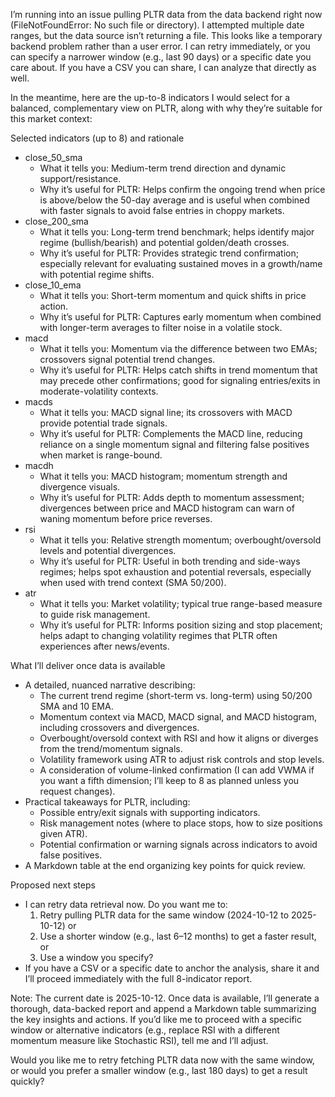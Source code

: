 I’m running into an issue pulling PLTR data from the data backend right now (FileNotFoundError: No such file or directory). I attempted multiple date ranges, but the data source isn’t returning a file. This looks like a temporary backend problem rather than a user error. I can retry immediately, or you can specify a narrower window (e.g., last 90 days) or a specific date you care about. If you have a CSV you can share, I can analyze that directly as well.

In the meantime, here are the up-to-8 indicators I would select for a balanced, complementary view on PLTR, along with why they’re suitable for this market context:

Selected indicators (up to 8) and rationale
- close_50_sma
  - What it tells you: Medium-term trend direction and dynamic support/resistance.
  - Why it’s useful for PLTR: Helps confirm the ongoing trend when price is above/below the 50-day average and is useful when combined with faster signals to avoid false entries in choppy markets.
- close_200_sma
  - What it tells you: Long-term trend benchmark; helps identify major regime (bullish/bearish) and potential golden/death crosses.
  - Why it’s useful for PLTR: Provides strategic trend confirmation; especially relevant for evaluating sustained moves in a growth/name with potential regime shifts.
- close_10_ema
  - What it tells you: Short-term momentum and quick shifts in price action.
  - Why it’s useful for PLTR: Captures early momentum when combined with longer-term averages to filter noise in a volatile stock.
- macd
  - What it tells you: Momentum via the difference between two EMAs; crossovers signal potential trend changes.
  - Why it’s useful for PLTR: Helps catch shifts in trend momentum that may precede other confirmations; good for signaling entries/exits in moderate-volatility contexts.
- macds
  - What it tells you: MACD signal line; its crossovers with MACD provide potential trade signals.
  - Why it’s useful for PLTR: Complements the MACD line, reducing reliance on a single momentum signal and filtering false positives when market is range-bound.
- macdh
  - What it tells you: MACD histogram; momentum strength and divergence visuals.
  - Why it’s useful for PLTR: Adds depth to momentum assessment; divergences between price and MACD histogram can warn of waning momentum before price reverses.
- rsi
  - What it tells you: Relative strength momentum; overbought/oversold levels and potential divergences.
  - Why it’s useful for PLTR: Useful in both trending and side-ways regimes; helps spot exhaustion and potential reversals, especially when used with trend context (SMA 50/200).
- atr
  - What it tells you: Market volatility; typical true range-based measure to guide risk management.
  - Why it’s useful for PLTR: Informs position sizing and stop placement; helps adapt to changing volatility regimes that PLTR often experiences after news/events.

What I’ll deliver once data is available
- A detailed, nuanced narrative describing:
  - The current trend regime (short-term vs. long-term) using 50/200 SMA and 10 EMA.
  - Momentum context via MACD, MACD signal, and MACD histogram, including crossovers and divergences.
  - Overbought/oversold context with RSI and how it aligns or diverges from the trend/momentum signals.
  - Volatility framework using ATR to adjust risk controls and stop levels.
  - A consideration of volume-linked confirmation (I can add VWMA if you want a fifth dimension; I’ll keep to 8 as planned unless you request changes).
- Practical takeaways for PLTR, including:
  - Possible entry/exit signals with supporting indicators.
  - Risk management notes (where to place stops, how to size positions given ATR).
  - Potential confirmation or warning signals across indicators to avoid false positives.
- A Markdown table at the end organizing key points for quick review.

Proposed next steps
- I can retry data retrieval now. Do you want me to:
  1) Retry pulling PLTR data for the same window (2024-10-12 to 2025-10-12) or
  2) Use a shorter window (e.g., last 6–12 months) to get a faster result, or
  3) Use a window you specify?
- If you have a CSV or a specific date to anchor the analysis, share it and I’ll proceed immediately with the full 8-indicator report.

Note: The current date is 2025-10-12. Once data is available, I’ll generate a thorough, data-backed report and append a Markdown table summarizing the key insights and actions. If you’d like me to proceed with a specific window or alternative indicators (e.g., replace RSI with a different momentum measure like Stochastic RSI), tell me and I’ll adjust.

Would you like me to retry fetching PLTR data now with the same window, or would you prefer a smaller window (e.g., last 180 days) to get a result quickly?